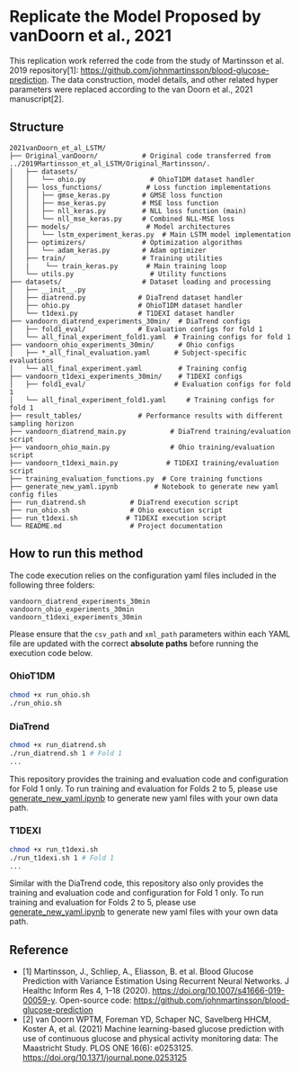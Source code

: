 # Replicate the Model Proposed by vanDoorn et al., 2021

This replication work referred the code from the study of Martinsson et al. 2019 repository[1]: https://github.com/johnmartinsson/blood-glucose-prediction. The data construction, model details, and other related hyper parameters were replaced according to the van Doorn et al., 2021 manuscript[2]. 
## Structure

```
2021vanDoorn_et_al_LSTM/
├── Original_vanDoorn/           # Original code transferred from ../2019Martinsson_et_al_LSTM/Original_Martinsson/.
│   ├── datasets/
│   │   └── ohio.py                # OhioT1DM dataset handler
│   ├── loss_functions/           # Loss function implementations
│   │   ├── gmse_keras.py        # GMSE loss function
│   │   ├── mse_keras.py         # MSE loss function
│   │   ├── nll_keras.py         # NLL loss function (main)
│   │   └── nll_mse_keras.py     # Combined NLL-MSE loss
│   ├── models/                   # Model architectures
│   │   └── lstm_experiment_keras.py  # Main LSTM model implementation
│   ├── optimizers/              # Optimization algorithms
│   │   └── adam_keras.py        # Adam optimizer
│   ├── train/                   # Training utilities
│   |    └── train_keras.py       # Main training loop
│   └── utils.py                   # Utility functions
├── datasets/                    # Dataset loading and processing
│   ├── __init__.py
│   ├── diatrend.py             # DiaTrend dataset handler
│   ├── ohio.py                 # OhioT1DM dataset handler
│   └── t1dexi.py               # T1DEXI dataset handler
├── vandoorn_diatrend_experiments_30min/  # DiaTrend configs
│   ├── fold1_eval/             # Evaluation configs for fold 1
│   └── all_final_experiment_fold1.yaml  # Training configs for fold 1
├── vandoorn_ohio_experiments_30min/      # Ohio configs
│   ├── *_all_final_evaluation.yaml      # Subject-specific evaluations
│   └── all_final_experiment.yaml         # Training config
├── vandoorn_t1dexi_experiments_30min/    # T1DEXI configs
│   ├── fold1_eval/                      # Evaluation configs for fold 1
│   └── all_final_experiment_fold1.yaml     # Training configs for fold 1
├── result_tables/              # Performance results with different sampling horizon
├── vandoorn_diatrend_main.py           # DiaTrend training/evaluation script
├── vandoorn_ohio_main.py               # Ohio training/evaluation script
├── vandoorn_t1dexi_main.py            # T1DEXI training/evaluation script
├── training_evaluation_functions.py  # Core training functions
├── generate_new_yaml.ipynb         # Notebook to generate new yaml config files
├── run_diatrend.sh           # DiaTrend execution script
├── run_ohio.sh               # Ohio execution script
├── run_t1dexi.sh            # T1DEXI execution script
└── README.md                 # Project documentation
```

## How to run this method

The code execution relies on the configuration yaml files included in the following three folders:
```
vandoorn_diatrend_experiments_30min
vandoorn_ohio_experiments_30min
vandoorn_t1dexi_experiments_30min
```
Please ensure that the ```csv_path``` and ```xml_path``` parameters within each YAML file are updated with the correct **absolute paths** before running the execution code below.

### OhioT1DM
```bash
chmod +x run_ohio.sh
./run_ohio.sh
```
### DiaTrend
```bash
chmod +x run_diatrend.sh
./run_diatrend.sh 1 # Fold 1
...
```
This repository provides the training and evaluation code and configuration for Fold 1 only. To run training and evaluation for Folds 2 to 5, please use [generate_new_yaml.ipynb](./generate_new_yaml.ipynb) to generate new yaml files with your own data path.

### T1DEXI
```bash
chmod +x run_t1dexi.sh
./run_t1dexi.sh 1 # Fold 1
...
```
Similar with the DiaTrend code, this repository also only provides the training and evaluation code and configuration for Fold 1 only. To run training and evaluation for Folds 2 to 5, please use [generate_new_yaml.ipynb](./generate_new_yaml.ipynb) to generate new yaml files with your own data path.

## Reference
- [1] Martinsson, J., Schliep, A., Eliasson, B. et al. Blood Glucose Prediction with Variance Estimation Using Recurrent Neural Networks. J Healthc Inform Res 4, 1–18 (2020). https://doi.org/10.1007/s41666-019-00059-y. Open-source code: https://github.com/johnmartinsson/blood-glucose-prediction 
- [2] van Doorn WPTM, Foreman YD, Schaper NC, Savelberg HHCM, Koster A, et al. (2021) Machine learning-based glucose prediction with use of continuous glucose and physical activity monitoring data: The Maastricht Study. PLOS ONE 16(6): e0253125. https://doi.org/10.1371/journal.pone.0253125